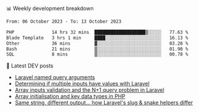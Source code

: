 📊 Weekly development breakdown
<!--START_SECTION:waka-->

```txt
From: 06 October 2023 - To: 13 October 2023

PHP              14 hrs 32 mins  ███████████████████▒░░░░░   77.63 %
Blade Template   3 hrs 1 min     ████░░░░░░░░░░░░░░░░░░░░░   16.13 %
Other            36 mins         ▓░░░░░░░░░░░░░░░░░░░░░░░░   03.28 %
Bash             21 mins         ▒░░░░░░░░░░░░░░░░░░░░░░░░   01.90 %
SQL              8 mins          ▒░░░░░░░░░░░░░░░░░░░░░░░░   00.78 %
```

<!--END_SECTION:waka-->

📕 Latest DEV posts
<!-- BLOG-POST-LIST:START -->
- [Laravel named query arguments](https://dev.to/michaelvickersuk/laravel-named-query-arguments-28kd)
- [Determining if multiple inputs have values with Laravel](https://dev.to/michaelvickersuk/determining-if-multiple-inputs-have-values-with-laravel-km6)
- [Array inputs validation and the N+1 query problem in Laravel](https://dev.to/michaelvickersuk/array-inputs-validation-and-the-n1-query-problem-in-laravel-2agb)
- [Array initialisation and key data types in PHP](https://dev.to/michaelvickersuk/array-initialisation-and-key-data-types-in-php-1e5b)
- [Same string, different output... how Laravel&#39;s slug &amp; snake helpers differ](https://dev.to/michaelvickersuk/same-string-different-output-how-laravels-slug-snake-helpers-differ-1ccj)
<!-- BLOG-POST-LIST:END -->
